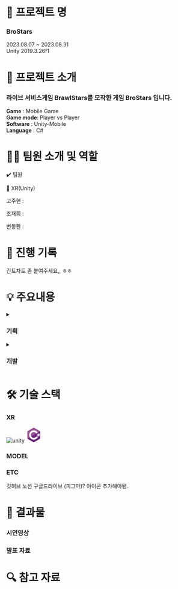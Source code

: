 # 📖 프로젝트 명
### BroStars   
   
2023.08.07 ~ 2023.08.31   
Unity 2019.3.26f1    

# 📃 프로젝트 소개

### 라이브 서비스게임 BrawlStars를 모작한 게임 BroStars 입니다.

**Game** : Mobile Game  
**Game mode**: Player vs Player     
**Software** : Unity-Mobile  
**Language** : C#   

# 👩‍🔧 팀원 소개 및 역할

✔️ 팀원   

🔹 XR(Unity)   
   <p>   고주현 : </p>
   <p>   조재희 : </p> 
   <p>   변동환 : </p>    
    

# 📅 진행 기록

간트차트 좀 붙여주세요,, ㅎㅎ


# 💡 주요내용

<details>
<summary>   
 
### 기획
</summary>
   토글 안 내용
</details>

<details>
<summary>      
 
### 개발
</summary>
내용
</details>



# 🛠 기술 스택   
### XR
 <img src="https://www.vectorlogo.zone/logos/unity3d/unity3d-icon.svg" alt="unity" width="40" height="40"/> <img src="https://raw.githubusercontent.com/devicons/devicon/master/icons/csharp/csharp-original.svg" alt="csharp" width="40" height="40"/>

### MODEL


### ETC
깃허브 노션 구글드라이브 (피그마)? 아이콘 추가해야됌.

# 📃 결과물   
### 시연영상


### 발표 자료   


# 🔍 참고 자료   
